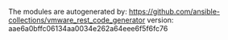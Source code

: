 The modules are autogenerated by:
https://github.com/ansible-collections/vmware_rest_code_generator
version: aae6a0bffc06134aa0034e262a64eee6f5f6fc76
